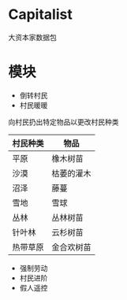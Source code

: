 # Capitalist
大资本家数据包

# 模块
* 倒转村民
* 村民暖暖

向村民扔出特定物品以更改村民种类

| 村民种类 | 物品 |
| --- | --- |
| 平原 | 橡木树苗 |
| 沙漠 | 枯萎的灌木 |
| 沼泽 | 藤蔓 |
| 雪地 | 雪球 |
| 丛林 | 丛林树苗 |
| 针叶林 | 云杉树苗 |
| 热带草原 | 金合欢树苗 |

* 强制劳动
* 村民进阶
* 假人遥控